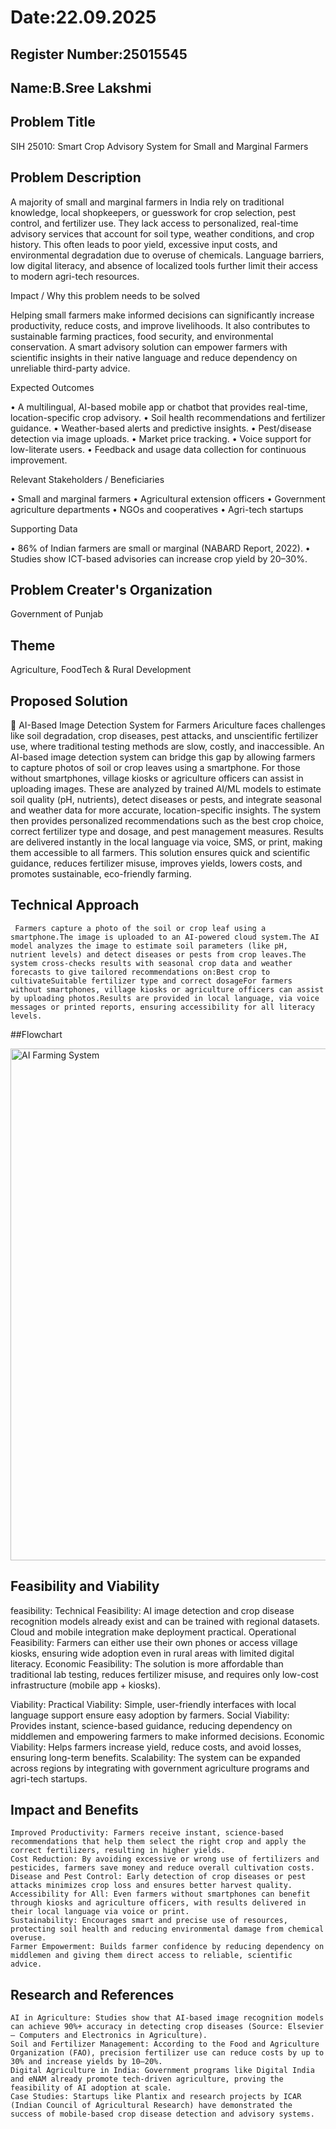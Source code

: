# Date:22.09.2025
## Register Number:25015545
## Name:B.Sree Lakshmi
## Problem Title
SIH 25010: Smart Crop Advisory System for Small and Marginal Farmers
## Problem Description
A majority of small and marginal farmers in India rely on traditional knowledge, local shopkeepers, or guesswork for crop selection, pest control, and fertilizer use. They lack access to personalized, real-time advisory services that account for soil type, weather conditions, and crop history. This often leads to poor yield, excessive input costs, and environmental degradation due to overuse of chemicals. Language barriers, low digital literacy, and absence of localized tools further limit their access to modern agri-tech resources.

Impact / Why this problem needs to be solved

Helping small farmers make informed decisions can significantly increase productivity, reduce costs, and improve livelihoods. It also contributes to sustainable farming practices, food security, and environmental conservation. A smart advisory solution can empower farmers with scientific insights in their native language and reduce dependency on unreliable third-party advice.

Expected Outcomes

• A multilingual, AI-based mobile app or chatbot that provides real-time, location-specific crop advisory.
• Soil health recommendations and fertilizer guidance.
• Weather-based alerts and predictive insights.
• Pest/disease detection via image uploads.
• Market price tracking.
• Voice support for low-literate users.
• Feedback and usage data collection for continuous improvement.

Relevant Stakeholders / Beneficiaries

• Small and marginal farmers
• Agricultural extension officers
• Government agriculture departments
• NGOs and cooperatives
• Agri-tech startups

Supporting Data

• 86% of Indian farmers are small or marginal (NABARD Report, 2022).
• Studies show ICT-based advisories can increase crop yield by 20–30%.

## Problem Creater's Organization
Government of Punjab

## Theme
Agriculture, FoodTech & Rural Development

## Proposed Solution
🌱 AI-Based Image Detection System for Farmers
      Ariculture faces challenges like soil degradation, crop diseases, pest attacks, and unscientific fertilizer use, where traditional testing methods are slow, costly, and inaccessible. An AI-based image detection system can bridge this gap by allowing farmers to capture photos of soil or crop leaves using a smartphone. For those without smartphones, village kiosks or agriculture officers can assist in uploading images. These are analyzed by trained AI/ML models to estimate soil quality (pH, nutrients), detect diseases or pests, and integrate seasonal and weather data for more accurate, location-specific insights.
      The system then provides personalized recommendations such as the best crop choice, correct fertilizer type and dosage, and pest management measures. Results are delivered instantly in the local language via voice, SMS, or print, making them accessible to all farmers. This solution ensures quick and scientific guidance, reduces fertilizer misuse, improves yields, lowers costs, and promotes sustainable, eco-friendly farming.
    
## Technical Approach
     Farmers capture a photo of the soil or crop leaf using a smartphone.The image is uploaded to an AI-powered cloud system.The AI model analyzes the image to estimate soil parameters (like pH, nutrient levels) and detect diseases or pests from crop leaves.The system cross-checks results with seasonal crop data and weather forecasts to give tailored recommendations on:Best crop to cultivateSuitable fertilizer type and correct dosageFor farmers without smartphones, village kiosks or agriculture officers can assist by uploading photos.Results are provided in local language, via voice messages or printed reports, ensuring accessibility for all literacy levels.

##Flowchart

<img width="544" height="819" alt="AI Farming System" src="https://github.com/user-attachments/assets/d81f21bc-1b38-4f50-b44a-02da1f05088a" />

## Feasibility and Viability
  feasibility:
     Technical Feasibility: AI image detection and crop disease recognition models already exist and can be trained with regional datasets. Cloud and mobile integration make deployment practical.
     Operational Feasibility: Farmers can either use their own phones or access village kiosks, ensuring wide adoption even in rural areas with limited digital literacy.
     Economic Feasibility: The solution is more affordable than traditional lab testing, reduces fertilizer misuse, and requires only low-cost infrastructure (mobile app + kiosks).

  Viability:
    Practical Viability: Simple, user-friendly interfaces with local language support ensure easy adoption by farmers.
    Social Viability: Provides instant, science-based guidance, reducing dependency on middlemen and empowering farmers to make informed decisions.
    Economic Viability: Helps farmers increase yield, reduce costs, and avoid losses, ensuring long-term benefits.
    Scalability: The system can be expanded across regions by integrating with government agriculture programs and agri-tech startups.

## Impact and Benefits
    Improved Productivity: Farmers receive instant, science-based recommendations that help them select the right crop and apply the correct fertilizers, resulting in higher yields.
    Cost Reduction: By avoiding excessive or wrong use of fertilizers and pesticides, farmers save money and reduce overall cultivation costs.
    Disease and Pest Control: Early detection of crop diseases or pest attacks minimizes crop loss and ensures better harvest quality.
    Accessibility for All: Even farmers without smartphones can benefit through kiosks and agriculture officers, with results delivered in their local language via voice or print.
    Sustainability: Encourages smart and precise use of resources, protecting soil health and reducing environmental damage from chemical overuse.
    Farmer Empowerment: Builds farmer confidence by reducing dependency on middlemen and giving them direct access to reliable, scientific advice.

## Research and References
    AI in Agriculture: Studies show that AI-based image recognition models can achieve 90%+ accuracy in detecting crop diseases (Source: Elsevier – Computers and Electronics in Agriculture).
    Soil and Fertilizer Management: According to the Food and Agriculture Organization (FAO), precision fertilizer use can reduce costs by up to 30% and increase yields by 10–20%.
    Digital Agriculture in India: Government programs like Digital India and eNAM already promote tech-driven agriculture, proving the feasibility of AI adoption at scale.
    Case Studies: Startups like Plantix and research projects by ICAR (Indian Council of Agricultural Research) have demonstrated the success of mobile-based crop disease detection and advisory systems.
